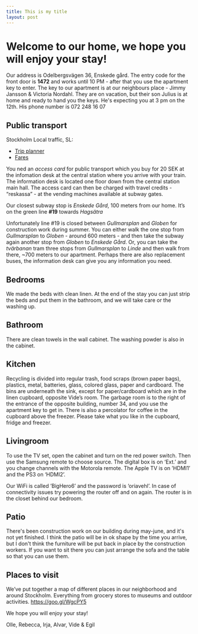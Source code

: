 ```yaml
---
title: This is my title
layout: post
---
```


# Welcome to our home, we hope you will enjoy your stay!

Our address is Odelbergsvägen 36, Enskede gård.
The entry code for the front door is **1472** and works until 10 PM - after that you use the apartment key to enter.
The key to our apartment is at our neighbours place - Jimmy Jansson & Victoria Nordahl.
They are on vacation, but their son Julius is at home and ready to hand you the keys.
He's expecting you at 3 pm on the 12th. His phone number is 072 248 16 07

## Public transport

Stockholm Local traffic, SL:
  - [Trip planner](http://sl.se/en/)
  - [Fares](http://sl.se/en/fares--tickets/)

You ned an _access card_ for public transport which you buy for 20 SEK at the infomation desk at the central station where you arrive with your train.
The information desk is located one floor down from the central station main hall.
The access card can then be charged with travel credits - “reskassa” - at the vending machines available at subway gates.

Our closest subway stop is _Enskede Gård_, 100 meters from our home.
It’s on the green line **#19** towards _Hagsätra_

Unfortunately line #19 is closed between _Gullmarsplan_ and _Globen_ for construction work during summer.
You can either walk the one stop from _Gullmarsplan_ to _Globen_ - around 600 meters - and then take the subway again another stop from _Globen_ to _Enskede Gård_.
Or, you can take the _tvärbanan_ tram three stops from _Gullmarsplan_ to _Linde_ and then walk from there, ~700 meters to our apartment.
Perhaps there are also replacement buses, the information desk can give you any information you need.

## Bedrooms

We made the beds with clean linen. At the end of the stay you can just strip the beds and put them in the bathroom, and we will take care or the washing up.

## Bathroom
There are clean towels in the wall cabinet. The washing powder is also in the cabinet.

## Kitchen

Recycling is divided into regular trash, food scraps (brown paper bags), plastics, metal, batteries, glass, colored glass, paper and cardboard.
The bins are underneath the sink, except for paper/cardboard which are in the linen cupboard, opposite Vide’s room.
The garbage room is to the right of the entrance of the opposite building, number 34, and you use the apartment key to get in.
There is also a percolator for coffee in the cupboard above the freezer.
Please take what you like in the cupboard, fridge and freezer.

## Livingroom

To use the TV set, open the cabinet and turn on the red power switch. Then use the Samsung remote to choose source.
The digital box is on ‘Ext.’ and you change channels with the Motorola remote.
The Apple TV is on ’HDMI1’ and the PS3 on ‘HDMI2’.

Our WiFi is called ’BigHero6’ and the password is ‘oriavehl’. In case of connectivity issues try powering the router off and on again.
The router is in the closet behind our bedroom.

## Patio

There's been construction work on our building during may-june, and it's not yet finished.
I think the patio will be in ok shape by the time you arrive, but I don't think the furniture will be put back in place by the construction workers.
If you want to sit there you can just arrange the sofa and the table so that you can use them.

## Places to visit

We’ve put together a map of different places in our neighborhood and around Stockholm.
Everything from grocery stores to museums and outdoor activities.
https://goo.gl/WgcPY5


We hope you will enjoy your stay!

Olle, Rebecca, Irja, Alvar, Vide & Egil
